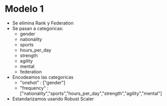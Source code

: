 # Modelo 1
- Se elimina Rank y Federation
- Se pasan a categoricas:
    - gender
    - nationality
    - sports
    - hours_per_day
    - strength
    - agility
    - mental
    - federation
- Encodeamos las categoricas
    - "onehot" : ["gender"]
    - "frequency" : ["nationality","sports","hours_per_day","strength","agility","mental"]
- Estandarizamos usando Robust Scaler
